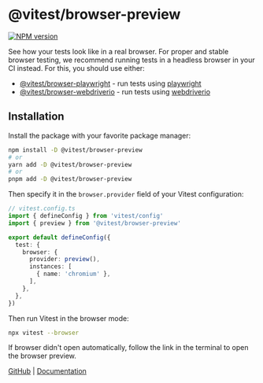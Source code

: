 # @vitest/browser-preview

[![NPM version](https://img.shields.io/npm/v/@vitest/browser-preview?color=a1b858&label=)](https://www.npmjs.com/package/@vitest/browser-preview)

See how your tests look like in a real browser. For proper and stable browser testing, we recommend running tests in a headless browser in your CI instead. For this, you should use either:

- [@vitest/browser-playwright](https://www.npmjs.com/package/@vitest/browser-playwright) - run tests using [playwright](https://playwright.dev/)
- [@vitest/browser-webdriverio](https://www.npmjs.com/package/@vitest/browser-webdriverio) - run tests using [webdriverio](https://webdriver.io/)

## Installation

Install the package with your favorite package manager:

```sh
npm install -D @vitest/browser-preview
# or
yarn add -D @vitest/browser-preview
# or
pnpm add -D @vitest/browser-preview
```

Then specify it in the `browser.provider` field of your Vitest configuration:

```ts
// vitest.config.ts
import { defineConfig } from 'vitest/config'
import { preview } from '@vitest/browser-preview'

export default defineConfig({
  test: {
    browser: {
      provider: preview(),
      instances: [
        { name: 'chromium' },
      ],
    },
  },
})
```

Then run Vitest in the browser mode:

```sh
npx vitest --browser
```

If browser didn't open automatically, follow the link in the terminal to open the browser preview.

[GitHub](https://github.com/vitest-dev/vitest/tree/main/packages/browser-preview) | [Documentation](https://vitest.dev/guide/browser/)
